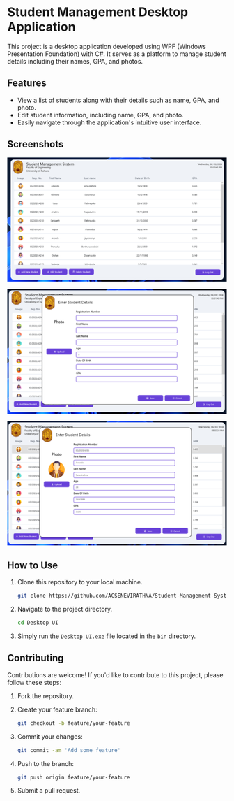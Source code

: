 # Student Management Desktop Application

This project is a desktop application developed using WPF (Windows Presentation Foundation) with C#. It serves as a platform to manage student details including their names, GPA, and photos.

## Features

- View a list of students along with their details such as name, GPA, and photo.
- Edit student information, including name, GPA, and photo.
- Easily navigate through the application's intuitive user interface.

## Screenshots

![Screenshot 1](/SS/1.png)

![Screenshot 2](/SS/2.png)

![Screenshot 3](/SS/3.png)

## How to Use

1. Clone this repository to your local machine.
   ```bash
   git clone https://github.com/ACSENEVIRATHNA/Student-Management-System.git
   ```

2. Navigate to the project directory.
   ```bash
   cd Desktop UI
   ```

3. Simply run the `Desktop UI.exe` file located in the `bin` directory.

## Contributing

Contributions are welcome! If you'd like to contribute to this project, please follow these steps:

1. Fork the repository.

2. Create your feature branch:
   ```bash
   git checkout -b feature/your-feature
   ```

3. Commit your changes:
   ```bash
   git commit -am 'Add some feature'
   ```

4. Push to the branch:
   ```bash
   git push origin feature/your-feature
   ```

5. Submit a pull request.
